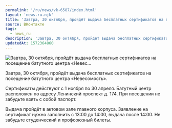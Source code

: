 ```yaml
---
permalink: '/ru/news/vk-6587/index.html'
layout: 'news.ru.njk'
title: 'Завтра, 30 октября, пройдёт выдача бесплатных сертификатов на посещение батутного центра «Невес…'
source: ВКонтакте
tags:
  - news_ru
description: 'Завтра, 30 октября, пройдёт выдача бесплатных сертификатов на посещение батутного центра «Невес…'
updatedAt: 1572364860
---
```

![Завтра, 30 октября, пройдёт выдача бесплатных сертификатов на посещение батутного центра «Невес…](https://sun9-4.userapi.com/impf/c853424/v853424957/13fed1/R4irYVn7wI8.jpg?size=1280x853&quality=96&sign=53d27d7affcba13ce47a0340a8449f88&c_uniq_tag=XAM7nq_NnLGrWFK7BhMarVZW4Zs5rnhwb2d0Y58pC2s&type=album)

Завтра, 30 октября, пройдёт выдача бесплатных сертификатов на посещение батутного центра «Невесомость».

Сертификаты действуют с 1 ноября по 30 апреля. Батутный центр расположен по адресу Ленинский проспект д. 174. При посещении не забудьте взять с собой паспорт.

Выдача пройдёт в актовом зале главного корпуса. Заявление на сертификат нужно заполнить с 13:00 до 14:00, выдача после 14:00. Не забудьте студенческий и профсоюзный билеты.
